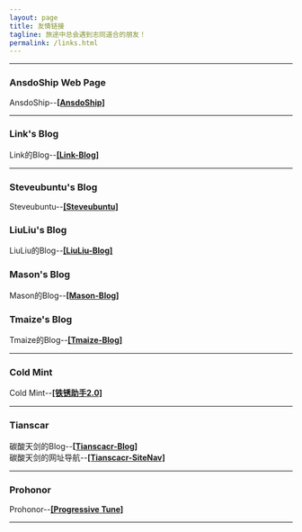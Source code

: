 ```yaml
---
layout: page
title: 友情链接
tagline: 旅途中总会遇到志同道合的朋友！
permalink: /links.html
---
```


---
### AnsdoShip Web Page
AnsdoShip--[**[AnsdoShip]**](https://ansdoship.github.io/)

---
### Link's Blog
Link的Blog--[**[Link-Blog]**](https://atlinker.cn/)

---
### Steveubuntu's Blog
Steveubuntu--[**[Steveubuntu]**](https://blog.stevesuk-official.ml/)

### LiuLiu's Blog
LiuLiu的Blog--[**[LiuLiu-Blog]**](https://liusxs.github.io/liuliu/)

### Mason's Blog
Mason的Blog--[**[Mason-Blog]**](https://mason369.github.io/Mason_blog/)

### Tmaize's Blog
Tmaize的Blog--[**[Tmaize-Blog]**](https://blog.tmaize.net/)

---
### Cold Mint
Cold Mint--[**[铁锈助手2.0]**](https://www.coolapk.com/apk/com.coldmint.rust.pro)

---
### Tianscar
碳酸天剑的Blog--[**[Tianscacr-Blog]**](https://blog.tianscar.com)  
碳酸天剑的网址导航--[**[Tianscacr-SiteNav]**](https://sitenav.tianscar.com)

---
### Prohonor
Prohonor--[**[Progressive Tune]**](https://progressive-tune.github.io/ptr/)  

---